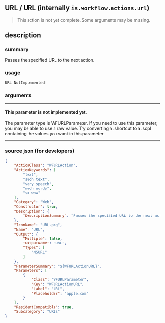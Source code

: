 
## URL / URL (internally `is.workflow.actions.url`)

> This action is not yet complete. Some arguments may be missing.


## description

### summary

Passes the specified URL to the next action.


### usage
```
URL NotImplemented
```

### arguments

---

#### This parameter is not implemented yet.

The parameter type is WFURLParameter. If you need to use this parameter, you may
be able to use a raw value. Try converting a .shortcut to a .scpl containing
the values you want in this parameter.

---

### source json (for developers)

```json
{
	"ActionClass": "WFURLAction",
	"ActionKeywords": [
		"text",
		"such text",
		"very speech",
		"much words",
		"so wow"
	],
	"Category": "Web",
	"Constructor": true,
	"Description": {
		"DescriptionSummary": "Passes the specified URL to the next action."
	},
	"IconName": "URL.png",
	"Name": "URL",
	"Output": {
		"Multiple": false,
		"OutputName": "URL",
		"Types": [
			"NSURL"
		]
	},
	"ParameterSummary": "${WFURLActionURL}",
	"Parameters": [
		{
			"Class": "WFURLParameter",
			"Key": "WFURLActionURL",
			"Label": "URL",
			"Placeholder": "apple.com"
		}
	],
	"ResidentCompatible": true,
	"Subcategory": "URLs"
}
```
